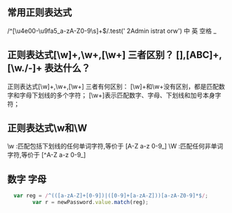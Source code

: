 



## 常用正则表达式
/^[\u4e00-\u9fa5_a-zA-Z0-9\s]+$/.test(' 2Admin istrat orw')     中 英 空格 _



## 正则表达式[\w]+,\w+,[\w+] 三者区别？ [],[ABC]+,[\w./-]+ 表达什么？
正则表达式[\w]+,\w+,[\w+] 三者有何区别：
[\w]+和\w+没有区别，都是匹配数字和字母下划线的多个字符；
[\w+]表示匹配数字、字母、下划线和加号本身字符；

## 正则表达式\w和\W
\w :匹配包括下划线的任何单词字符,等价于 [A-Z a-z 0-9_]
\W :匹配任何非单词字符,等价于 [^A-Z a-z 0-9_]


##  数字 字母
```js
  var reg = /^(([a-zA-Z]+[0-9])|([0-9]+[a-zA-Z]))[a-zA-Z0-9]*$/;
        var r = newPassword.value.match(reg);
```